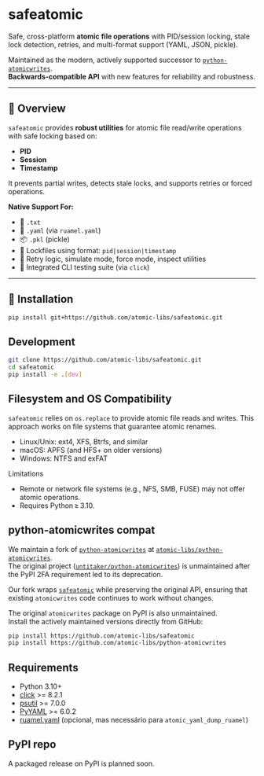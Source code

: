 # safeatomic

Safe, cross-platform **atomic file operations** with PID/session locking, stale lock detection, retries, and multi-format support (YAML, JSON, pickle).

Maintained as the modern, actively supported successor to [`python-atomicwrites`](https://github.com/untitaker/python-atomicwrites).  
**Backwards-compatible API** with new features for reliability and robustness.

---

## 📌 Overview

`safeatomic` provides **robust utilities** for atomic file read/write operations with safe locking based on:

- **PID**
- **Session**
- **Timestamp**

It prevents partial writes, detects stale locks, and supports retries or forced operations.

**Native Support For:**

- 📄 `.txt`  
- 📝 `.yaml` (via `ruamel.yaml`)  
- 📦 `.pkl` (pickle)  
- 🔐 Lockfiles using format: `pid|session|timestamp`  
- 🔁 Retry logic, simulate mode, force mode, inspect utilities  
- 🧪 Integrated CLI testing suite (via `click`)

---

## 🚀 Installation

```bash
pip install git+https://github.com/atomic-libs/safeatomic.git
```

## Development

```bash
git clone https://github.com/atomic-libs/safeatomic.git
cd safeatomic
pip install -e .[dev]
```

## **Filesystem and OS Compatibility**

`safeatomic` relies on `os.replace` to provide atomic file reads and writes. This approach works on file systems that guarantee atomic renames.

* Linux/Unix: ext4, XFS, Btrfs, and similar  
* macOS: APFS (and HFS+ on older versions)  
* Windows: NTFS and exFAT

Limitations

* Remote or network file systems (e.g., NFS, SMB, FUSE) may not offer atomic operations.  
* Requires Python ≥ 3.10.

## **python-atomicwrites compat**

We maintain a fork of [`python-atomicwrites`](https://pypi.org/project/atomicwrites/) at [`atomic-libs/python-atomicwrites`](https://github.com/atomic-libs/python-atomicwrites).  
The original project ([`untitaker/python-atomicwrites`](https://github.com/untitaker/python-atomicwrites)) is unmaintained after the PyPI 2FA requirement led to its deprecation.  

Our fork wraps [`safeatomic`](https://github.com/atomic-libs/safeatomic) while preserving the original API, ensuring that existing `atomicwrites` code continues to work without changes.

The original `atomicwrites` package on PyPI is also unmaintained.  
Install the actively maintained versions directly from GitHub:

```bash
pip install https://github.com/atomic-libs/safeatomic
pip install https://github.com/atomic-libs/python-atomicwrites
```

## Requirements

- Python 3.10+
- [click](https://pypi.org/project/click/) >= 8.2.1
- [psutil](https://pypi.org/project/psutil/) >= 7.0.0
- [PyYAML](https://pypi.org/project/PyYAML/) >= 6.0.2
- [ruamel.yaml](https://pypi.org/project/ruamel.yaml/) (opcional, mas necessário para `atomic_yaml_dump_ruamel`)


## **PyPI repo**

A packaged release on PyPI is planned soon.
